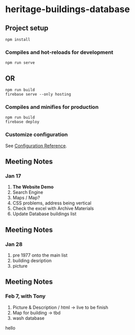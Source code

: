 # heritage-buildings-database

## Project setup
```
npm install
```

### Compiles and hot-reloads for development
```
npm run serve
```
## OR
```
npm run build
firebase serve --only hosting
```


### Compiles and minifies for production
```
npm run build
firebase deploy
```

### Customize configuration
See [Configuration Reference](https://cli.vuejs.org/config/).

## Meeting Notes
### Jan 17
1. **The Website Demo**
2. Search Engine
3. Maps / Map?
4. CSS problems, address being vertical
5. Check the excel with Archive Materials
6. Update Database buildings list


## Meeting Notes
### Jan 28
1. pre 1977 onto the main list
2. building desription
3. picture

## Meeting Notes
### Feb 7, with Tony
1. Picture & Description / html -> live to be finish
2. Map for building -> tbd
3. wash database

hello